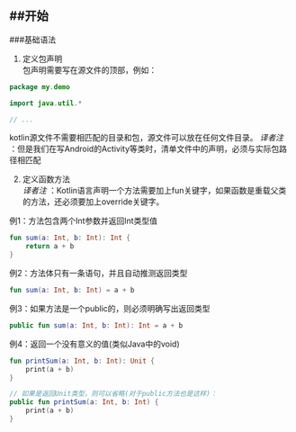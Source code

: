 ##开始
---

###基础语法  

1. 定义包声明  
包声明需要写在源文件的顶部，例如：
```java
package my.demo 

import java.util.* 

// ...
```
kotlin源文件不需要相匹配的目录和包，源文件可以放在任何文件目录。
*译者注* ：但是我们在写Android的Activity等类时，清单文件中的声明，必须与实际包路径相匹配  

2. 定义函数方法  
*译者注* ：Kotlin语言声明一个方法需要加上fun关键字，如果函数是重载父类的方法，还必须要加上override关键字。  

例1：方法包含两个Int参数并返回Int类型值
```kotlin
fun sum(a: Int, b: Int): Int { 
	return a + b
}
```

例2：方法体只有一条语句，并且自动推测返回类型
```kotlin
fun sum(a: Int, b: Int) = a + b
```

例3：如果方法是一个public的，则必须明确写出返回类型
```kotlin
public fun sum(a: Int, b: Int): Int = a + b
```

例4：返回一个没有意义的值(类似Java中的void)
```kotlin
fun printSum(a: Int, b: Int): Unit { 
	print(a + b)
}

// 如果是返回Unit类型，则可以省略(对于public方法也是这样)：
public fun printSum(a: Int, b: Int) { 
	print(a + b)
}
```

